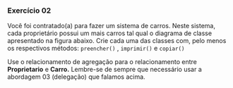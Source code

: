 ### Exercício 02

Você foi contratado(a) para fazer um sistema de carros. Neste sistema, cada proprietário possui um mais carros tal qual o diagrama de classe apresentado na figura abaixo. Crie cada uma das classes com, pelo menos os respectivos métodos:  `preencher()` , `imprimir()` e `copiar()` 

Use o relacionamento de agregação para o relacionamento entre **Proprietario** e **Carro.** Lembre-se de sempre que necessário usar a abordagem 03 (delegação) que falamos acima.